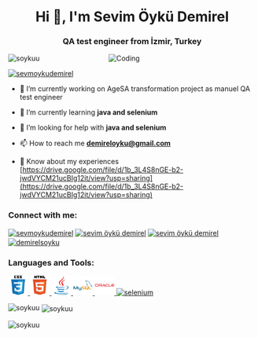 <h1 align="center">Hi 👋, I'm Sevim Öykü Demirel</h1>
<h3 align="center">QA test engineer from İzmir, Turkey</h3>
<img align="right" alt="Coding" width="300" src="https://64.media.tumblr.com/cbd7cb0e8a2f78a1f466c80de55300d7/tumblr_ogfvy9Bc2d1vnqmpbo1_500.gif">

<p align="left"> <img src="https://komarev.com/ghpvc/?username=soykuu&label=Profile%20views&color=0e75b6&style=flat" alt="soykuu" /> </p>

<p align="left"> <a href="https://twitter.com/sevmoykudemirel" target="blank"><img src="https://img.shields.io/twitter/follow/sevmoykudemirel?logo=twitter&style=for-the-badge" alt="sevmoykudemirel" /></a> </p>

- 🔭 I’m currently working on AgeSA transformation project as manuel QA test engineer

- 🌱 I’m currently learning **java and selenium**

- 🤝 I’m looking for help with **java and selenium**

- 📫 How to reach me **demireloyku@gmail.com**



- 📄 Know about my experiences [https://drive.google.com/file/d/1b_3L4S8nGE-b2-jwdVYCM21ucBIg12it/view?usp=sharing](https://drive.google.com/file/d/1b_3L4S8nGE-b2-jwdVYCM21ucBIg12it/view?usp=sharing)

<h3 align="left">Connect with me:</h3>
<p align="left">
<a href="https://twitter.com/sevmoykudemirel" target="blank"><img align="center" src="https://raw.githubusercontent.com/rahuldkjain/github-profile-readme-generator/master/src/images/icons/Social/twitter.svg" alt="sevmoykudemirel" height="30" width="40" /></a>
<a href="https://linkedin.com/in/sevim öykü demirel" target="blank"><img align="center" src="https://raw.githubusercontent.com/rahuldkjain/github-profile-readme-generator/master/src/images/icons/Social/linked-in-alt.svg" alt="sevim öykü demirel" height="30" width="40" /></a>
<a href="https://fb.com/sevim öykü demirel" target="blank"><img align="center" src="https://raw.githubusercontent.com/rahuldkjain/github-profile-readme-generator/master/src/images/icons/Social/facebook.svg" alt="sevim öykü demirel" height="30" width="40" /></a>
<a href="https://instagram.com/demirelsoyku" target="blank"><img align="center" src="https://raw.githubusercontent.com/rahuldkjain/github-profile-readme-generator/master/src/images/icons/Social/instagram.svg" alt="demirelsoyku" height="30" width="40" /></a>
</p>

<h3 align="left">Languages and Tools:</h3>
<p align="left"> <a href="https://www.w3schools.com/css/" target="_blank" rel="noreferrer"> <img src="https://raw.githubusercontent.com/devicons/devicon/master/icons/css3/css3-original-wordmark.svg" alt="css3" width="40" height="40"/> </a> <a href="https://www.w3.org/html/" target="_blank" rel="noreferrer"> <img src="https://raw.githubusercontent.com/devicons/devicon/master/icons/html5/html5-original-wordmark.svg" alt="html5" width="40" height="40"/> </a> <a href="https://www.java.com" target="_blank" rel="noreferrer"> <img src="https://raw.githubusercontent.com/devicons/devicon/master/icons/java/java-original.svg" alt="java" width="40" height="40"/> </a> <a href="https://www.mysql.com/" target="_blank" rel="noreferrer"> <img src="https://raw.githubusercontent.com/devicons/devicon/master/icons/mysql/mysql-original-wordmark.svg" alt="mysql" width="40" height="40"/> </a> <a href="https://www.oracle.com/" target="_blank" rel="noreferrer"> <img src="https://raw.githubusercontent.com/devicons/devicon/master/icons/oracle/oracle-original.svg" alt="oracle" width="40" height="40"/> </a> <a href="https://www.selenium.dev" target="_blank" rel="noreferrer"> <img src="https://raw.githubusercontent.com/detain/svg-logos/780f25886640cef088af994181646db2f6b1a3f8/svg/selenium-logo.svg" alt="selenium" width="40" height="40"/> </a> </p>

<p><img align="left" src="https://github-readme-stats.vercel.app/api/top-langs?username=soykuu&show_icons=true&locale=en&layout=compact" alt="soykuu" /></p>

<p>&nbsp;<img align="center" src="https://github-readme-stats.vercel.app/api?username=soykuu&show_icons=true&locale=en" alt="soykuu" /></p>

<p><img align="center" src="https://github-readme-streak-stats.herokuapp.com/?user=soykuu&" alt="soykuu" /></p>

